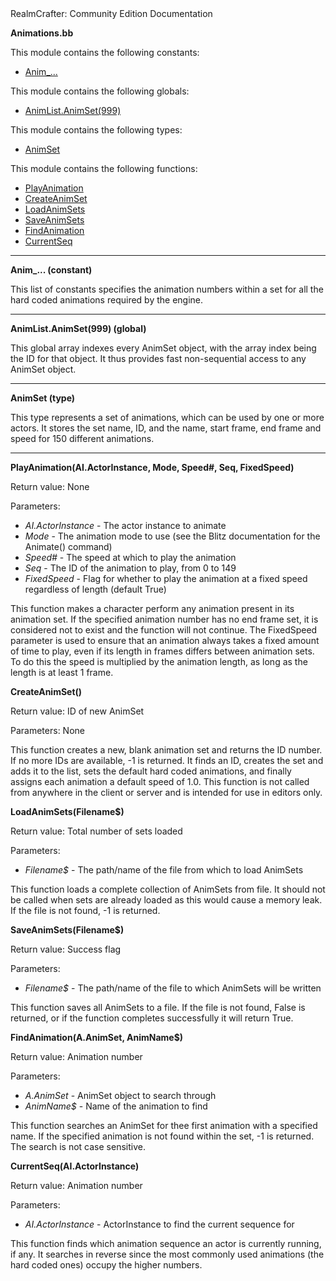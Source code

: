 <!-- body { color:black background-color:white } a:link{ color:#0070FF } a:visited{ color:#0070FF } --> RealmCrafter: Community Edition Documentation

**Animations.bb**

This module contains the following constants:  

*   [Anim\_...](#CAnim)

This module contains the following globals:  

*   [AnimList.AnimSet(999)](#GAnimList)

This module contains the following types:  

*   [AnimSet](#TAnimSet)

This module contains the following functions:  

*   [PlayAnimation](#FPlayAnimation)
*   [CreateAnimSet](#FCreateAnimSet)
*   [LoadAnimSets](#FLoadAnimSets)
*   [SaveAnimSets](#FSaveAnimSets)
*   [FindAnimation](#FFindAnimation)
*   [CurrentSeq](#FCurrentSeq)

  

* * *

  

**Anim\_... (constant)**  
  
This list of constants specifies the animation numbers within a set for all the hard coded animations required by the engine.

  

* * *

  

**AnimList.AnimSet(999) (global)**  
  
This global array indexes every AnimSet object, with the array index being the ID for that object. It thus provides fast non-sequential access to any AnimSet object.

  

* * *

  

**AnimSet (type)**  
  
This type represents a set of animations, which can be used by one or more actors. It stores the set name, ID, and the name, start frame, end frame and speed for 150 different animations.

  

* * *

  
  
  

**PlayAnimation(AI.ActorInstance, Mode, Speed#, Seq, FixedSpeed)**  
  
Return value: None  
  
Parameters:  

*   _AI.ActorInstance_ - The actor instance to animate
*   _Mode_ - The animation mode to use (see the Blitz documentation for the Animate() command)
*   _Speed#_ - The speed at which to play the animation
*   _Seq_ - The ID of the animation to play, from 0 to 149
*   _FixedSpeed_ - Flag for whether to play the animation at a fixed speed regardless of length (default True)

  
This function makes a character perform any animation present in its animation set. If the specified animation number has no end frame set, it is considered not to exist and the function will not continue. The FixedSpeed parameter is used to ensure that an animation always takes a fixed amount of time to play, even if its length in frames differs between animation sets. To do this the speed is multiplied by the animation length, as long as the length is at least 1 frame.

  
  
  

**CreateAnimSet()**  
  
Return value: ID of new AnimSet  
  
Parameters: None  
  
This function creates a new, blank animation set and returns the ID number. If no more IDs are available, -1 is returned. It finds an ID, creates the set and adds it to the list, sets the default hard coded animations, and finally assigns each animation a default speed of 1.0. This function is not called from anywhere in the client or server and is intended for use in editors only.

  
  
  

**LoadAnimSets(Filename$)**  
  
Return value: Total number of sets loaded  
  
Parameters:  

*   _Filename$_ - The path/name of the file from which to load AnimSets

  
This function loads a complete collection of AnimSets from file. It should not be called when sets are already loaded as this would cause a memory leak. If the file is not found, -1 is returned.

  
  
  

**SaveAnimSets(Filename$)**  
  
Return value: Success flag  
  
Parameters:  

*   _Filename$_ - The path/name of the file to which AnimSets will be written

  
This function saves all AnimSets to a file. If the file is not found, False is returned, or if the function completes successfully it will return True.

  
  
  

**FindAnimation(A.AnimSet, AnimName$)**  
  
Return value: Animation number  
  
Parameters:  

*   _A.AnimSet_ - AnimSet object to search through
*   _AnimName$_ - Name of the animation to find

  
This function searches an AnimSet for thee first animation with a specified name. If the specified animation is not found within the set, -1 is returned. The search is not case sensitive.

  
  
  

**CurrentSeq(AI.ActorInstance)**  
  
Return value: Animation number  
  
Parameters:  

*   _AI.ActorInstance_ - ActorInstance to find the current sequence for

  
This function finds which animation sequence an actor is currently running, if any. It searches in reverse since the most commonly used animations (the hard coded ones) occupy the higher numbers.